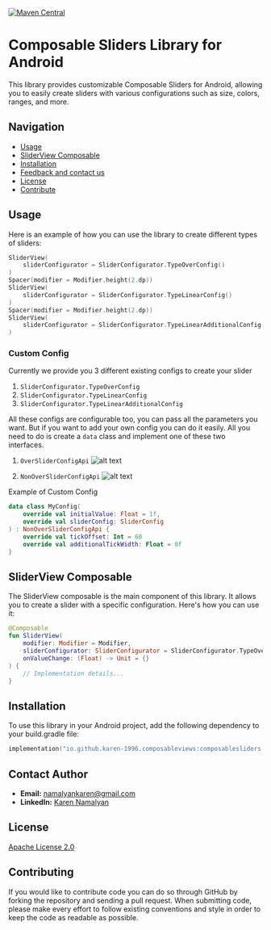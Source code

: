 [![Maven Central](https://img.shields.io/maven-central/v/io.github.karen-1996.composableviews/composablesliders)](https://central.sonatype.com/artifact/io.github.karen-1996.composableviews/composablesliders/)

# Composable Sliders Library for Android

This library provides customizable Composable Sliders for Android, allowing you to easily create sliders with various configurations such as size, colors, ranges, and more.

## Navigation
- [Usage](#usage)
- [SliderView Composable](#sliderview-composable)
- [Installation](#installation)
- [Feedback and contact us](#contact-author)
- [License](#license)
- [Contribute](#contributing)


## Usage

Here is an example of how you can use the library to create different types of sliders:

```kotlin
SliderView(
    sliderConfigurator = SliderConfigurator.TypeOverConfig()
)
Spacer(modifier = Modifier.height(2.dp))
SliderView(
    sliderConfigurator = SliderConfigurator.TypeLinearConfig()
)
Spacer(modifier = Modifier.height(2.dp))
SliderView(
    sliderConfigurator = SliderConfigurator.TypeLinearAdditionalConfig()
)
```

### Custom Config

Currently we provide you 3 different existing configs to create your slider
1. ```SliderConfigurator.TypeOverConfig```
2. ```SliderConfigurator.TypeLinearConfig```
3. ```SliderConfigurator.TypeLinearAdditionalConfig```

All these configs are configurable too, you can pass all the parameters you want. But if you want to
add your own config you can do it easily. All you need to do is create a ```data``` class and 
implement one of these two interfaces.
1. ```OverSliderConfigApi```
![alt text](https://ucc53d65f132b35cb97df6fe0108.previews.dropboxusercontent.com/p/thumb/ACP_FW7iVIVr8bcYNgWLEIIu7-j9WEOu0HkkGKJOsjpoBLl2q_YzkOS-rg7Q9y1_YRkCDuJNUOAHVdnMUrdIoaI2QQ4c2BmwYSphQbIh8Whwk4_5NyOlG1hI2aVCXWMSJy_q__SXi_Rz3bz7fgLyjaHBiy44VTQeEyjudQNaY8zmfYnigPlzAyi-Y59HJozb8k74d8aG8A8TFZPbZ1uFqVz2wS_l0cVPPedI42zbFTOqJgZHxaCmg_9y6LbU5EwJMgFUXTeQin-s7NivftZKOYQvtCTD0oPLsuXxSBpyD-0GoW9jWsK38zcw-SYG3qECcjzMIhcfdyHZOQtvVd4-riRWNfFnSS4cuTSDD3ZM6p5AugBBnNVNve0-qFYi4cpzK4E/p.png)

2. ```NonOverSliderConfigApi```
![alt text](https://ucb9696a7ce03a19aa65d72d4721.previews.dropboxusercontent.com/p/thumb/ACPHSCw-y3Vhi8TTnyFwUpY3DwwnvygEapwzmhlJ0dBIaVjtJkgyErv5A4QWmwzo2TPcXmRVFucZAw5C2wf9x5LloFtXfc1maVNkGnIXo9VoQL-1bSKLLj7zsIN0LYXlhjLChblaWWU0PiKwaqOXEv-5OP7dsNZpKmczxtit6jHijOiLMCrB3QgS_ScwsF0E3odXt9oe38e1pQwz8dpduyNhgx4ipLQ84FbFl2Y3Mp0hVNUP_3Q3PrVX8lCBcdAf8sOUrKPZNs7IZr5hdDiljk3rs2vSIW-6UF1xs6A10t3ENE_aa5VNHP0yXJMh0gKrkyQzJCQGbnNuFLisQHrb-JGgvrykpDxoXr92H5PTJMMis0hJyscV3cVhlYZexVDN_pI/p.png)

Example of Custom Config
```kotlin
data class MyConfig(
    override val initialValue: Float = 1f,
    override val sliderConfig: SliderConfig
) : NonOverSliderConfigApi {
    override val tickOffset: Int = 60
    override val additionalTickWidth: Float = 0f
}
```

## SliderView Composable

The SliderView composable is the main component of this library. It allows you to create a slider with a specific configuration. Here's how you can use it:

```kotlin
@Composable
fun SliderView(
    modifier: Modifier = Modifier,
    sliderConfigurator: SliderConfigurator = SliderConfigurator.TypeOverConfig(),
    onValueChange: (Float) -> Unit = {}
) {
    // Implementation details...
}
```

## Installation

To use this library in your Android project, add the following dependency to your build.gradle file:

```kotlin
implementation("io.github.karen-1996.composableviews:composablesliders:1.0.0") // take latest from Maven central
```

## Contact Author
- **Email:** [namalyankaren@gmail.com](mailto:namalyankaren@gmail.com)
- **LinkedIn:** [Karen Namalyan](https://www.linkedin.com/in/karen-namalyan/)


## License

[Apache License 2.0](https://www.apache.org/licenses/LICENSE-2.0)

## Contributing

If you would like to contribute code you can do so through GitHub by forking the repository and sending a pull request.
When submitting code, please make every effort to follow existing conventions and style in order to keep the code as readable as possible.

